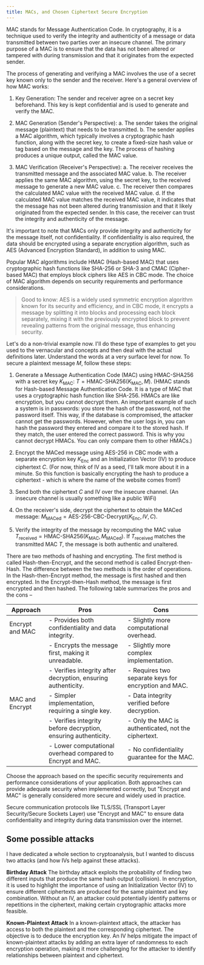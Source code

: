 ```yaml
---
title: MACs, and Chosen Ciphertext Secure Encryption
---
```


MAC stands for Message Authentication Code. In cryptography, it is a technique used to verify the integrity and authenticity of a message or data transmitted between two parties over an insecure channel. The primary purpose of a MAC is to ensure that the data has not been altered or tampered with during transmission and that it originates from the expected sender.

The process of generating and verifying a MAC involves the use of a secret key known only to the sender and the receiver. Here's a general overview of how MAC works:

1. Key Generation: The sender and receiver agree on a secret key beforehand. This key is kept confidential and is used to generate and verify the MAC.

2. MAC Generation (Sender's Perspective):
   a. The sender takes the original message (plaintext) that needs to be transmitted.
   b. The sender applies a MAC algorithm, which typically involves a cryptographic hash function, along with the secret key, to create a fixed-size hash value or tag based on the message and the key. The process of hashing produces a unique output, called the MAC value.

3. MAC Verification (Receiver's Perspective):
   a. The receiver receives the transmitted message and the associated MAC value.
   b. The receiver applies the same MAC algorithm, using the secret key, to the received message to generate a new MAC value.
   c. The receiver then compares the calculated MAC value with the received MAC value.
   d. If the calculated MAC value matches the received MAC value, it indicates that the message has not been altered during transmission and that it likely originated from the expected sender. In this case, the receiver can trust the integrity and authenticity of the message.

It's important to note that MACs only provide integrity and authenticity for the message itself, not confidentiality. If confidentiality is also required, the data should be encrypted using a separate encryption algorithm, such as AES (Advanced Encryption Standard), in addition to using MAC.

Popular MAC algorithms include HMAC (Hash-based MAC) that uses cryptographic hash functions like SHA-256 or SHA-3 and CMAC (Cipher-based MAC) that employs block ciphers like AES in CBC mode. The choice of MAC algorithm depends on security requirements and performance considerations.

> Good to know: AES is a widely used symmetric encryption algorithm known for its security and efficiency, and in CBC mode, it encrypts a message by splitting it into blocks and processing each block separately, mixing it with the previously encrypted block to prevent revealing patterns from the original message, thus enhancing security.

Let's do a non-trivial example now. I'll do these type of examples to get you used to the vernacular and concepts and then deal with the actual definitions later. Understand the words at a very surface level for now.
To secure a plaintext message $M$, follow these steps:

1. Generate a Message Authentication Code (MAC) using HMAC-SHA256 with a secret key $K_{\text{MAC}}$: $T = \text{HMAC-SHA256}(K_{\text{MAC}}, M)$. (HMAC stands for Hash-based Message Authentication Code. It is a type of MAC that uses a cryptographic hash function like SHA-256. HMACs are like encryption, but you cannot decrypt them. An important example of such a system is in passwords: you store the hash of the password, not the password itself. This way, if the database is compromised, the attacker cannot get the passwords. However, when the user logs in, you can hash the password they entered and compare it to the stored hash. If they match, the user entered the correct password. This is why you cannot decrypt HMACs. You can only compare them to other HMACs.)

2. Encrypt the MACed message using AES-256 in CBC mode with a separate encryption key $K_{\text{Enc}}$ and an Initialization Vector (IV) to produce ciphertext $C$. (For now, think of IV as a seed, I'll talk more about it in a minute. So this function is basically encrypting the hash to produce a ciphertext - which is where the name of the website comes from!)

3. Send both the ciphertext $C$ and IV over the insecure channel. (An insecure channel is usually something like a public WiFi)

4. On the receiver's side, decrypt the ciphertext to obtain the MACed message: $M_{\text{MACed}} = \text{AES-256-CBC-Decrypt}(K_{\text{Enc}}, IV, C)$.

5. Verify the integrity of the message by recomputing the MAC value $T_{\text{received}} = \text{HMAC-SHA256}(K_{\text{MAC}}, M_{\text{MACed}})$. If $T_{\text{received}}$ matches the transmitted MAC $T$, the message is both authentic and unaltered.

There are two methods of hashing and encrypting. The first method is called Hash-then-Encrypt, and the second method is called Encrypt-then-Hash. The difference between the two methods is the order of operations. In the Hash-then-Encrypt method, the message is first hashed and then encrypted. In the Encrypt-then-Hash method, the message is first encrypted and then hashed. The following table summarizes the pros and the cons –

| Approach          | Pros                                                          | Cons                                                 |
|-------------------|---------------------------------------------------------------|------------------------------------------------------|
| Encrypt and MAC   | - Provides both confidentiality and data integrity.         | - Slightly more computational overhead.               |
|                   | - Encrypts the message first, making it unreadable.          | - Slightly more complex implementation.              |
|                   | - Verifies integrity after decryption, ensuring authenticity.| - Requires two separate keys for encryption and MAC. |
| MAC and Encrypt   | - Simpler implementation, requiring a single key.            | - Data integrity verified before decryption.         |
|                   | - Verifies integrity before decryption, ensuring authenticity.| - Only the MAC is authenticated, not the ciphertext.|
|                   | - Lower computational overhead compared to Encrypt and MAC.  | - No confidentiality guarantee for the MAC.         |

Choose the approach based on the specific security requirements and performance considerations of your application. Both approaches can provide adequate security when implemented correctly, but "Encrypt and MAC" is generally considered more secure and widely used in practice.

Secure communication protocols like TLS/SSL (Transport Layer Security/Secure Sockets Layer) use "Encrypt and MAC" to ensure data confidentiality and integrity during data transmission over the internet.

## Some possible attacks

I have dedicated a whole section to cryptoanalysis, but I wanted to discuss two attacks (and how IVs help against these attacks).

**Birthday Attack**
The birthday attack exploits the probability of finding two different inputs that produce the same hash output (collision). In encryption, it is used to highlight the importance of using an Initialization Vector (IV) to ensure different ciphertexts are produced for the same plaintext and key combination. Without an IV, an attacker could potentially identify patterns or repetitions in the ciphertext, making certain cryptographic attacks more feasible.

**Known-Plaintext Attack**
In a known-plaintext attack, the attacker has access to both the plaintext and the corresponding ciphertext. The objective is to deduce the encryption key. An IV helps mitigate the impact of known-plaintext attacks by adding an extra layer of randomness to each encryption operation, making it more challenging for the attacker to identify relationships between plaintext and ciphertext.